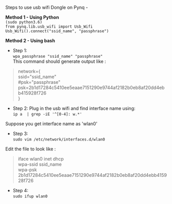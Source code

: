 
Steps to use usb wifi Dongle on Pynq -

**Method 1 - Using Python**  
`(sudo python3.6)`  
`from pynq.lib.usb_wifi import Usb_Wifi`  
`Usb_Wifi().connect("ssid_name", "passphrase")`    
  
**Method 2 - Using bash**  
  
- Step 1:  
`wpa_passphrase "ssid_name" "passphrase"`  
This command should generate output like :  
>network={  
>        ssid="ssid_name"  
>        #psk="passphrase"  
>        psk=2b1d17284c5410ee5eaae7151290e9744af2182b0eb8af20dd4ebb415928f726  
>}  
  
- Step 2: Plug in the usb wifi and find interface name using:  
`ip a  | grep -iE '^[0-4]: w.*'`  
  
Suppose you get interface name as 'wlan0'  
  
- Step 3:  
`sudo vim /etc/network/interfaces.d/wlan0`  
  
Edit the file to look like :  
>iface wlan0 inet dhcp  
>wpa-ssid ssid_name  
>wpa-psk 2b1d17284c5410ee5eaae7151290e9744af2182b0eb8af20dd4ebb415928f726  
  
- Step 4:  
`sudo ifup wlan0`  
